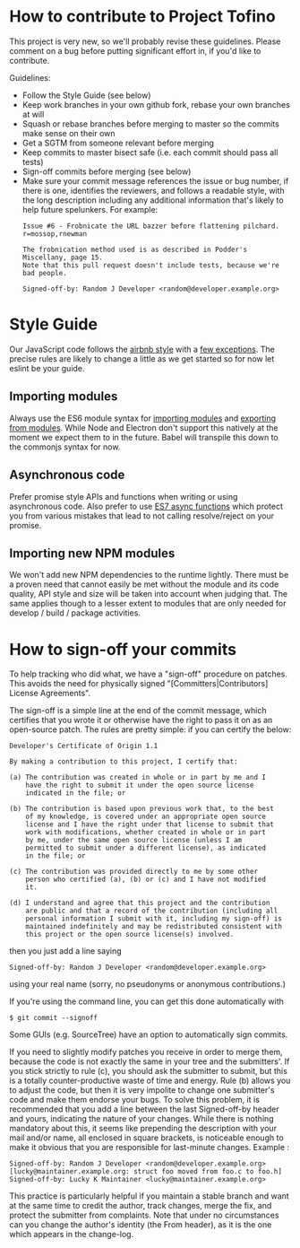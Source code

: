 
# How to contribute to Project Tofino

This project is very new, so we'll probably revise these guidelines. Please
comment on a bug before putting significant effort in, if you'd like to
contribute.

Guidelines:

* Follow the Style Guide (see below)
* Keep work branches in your own github fork, rebase your own branches at will
* Squash or rebase branches before merging to master so the commits make sense
  on their own
* Get a SGTM from someone relevant before merging
* Keep commits to master bisect safe (i.e. each commit should pass all tests)
* Sign-off commits before merging (see below)
* Make sure your commit message references the issue or bug number, if there is
  one, identifies the reviewers, and follows a readable style, with the long
  description including any additional information that's likely to help future
  spelunkers.
  For example:
  ```
  Issue #6 - Frobnicate the URL bazzer before flattening pilchard. r=mossop,rnewman

  The frobnication method used is as described in Podder's Miscellany, page 15.
  Note that this pull request doesn't include tests, because we're bad people.

  Signed-off-by: Random J Developer <random@developer.example.org>
  ```

# Style Guide

Our JavaScript code follows the [airbnb style](https://github.com/airbnb/javascript)
with a [few exceptions](../../blob/master/.eslintrc). The precise rules are
likely to change a little as we get started so for now let eslint be your guide.

## Importing modules

Always use the ES6 module syntax for
[importing modules](https://developer.mozilla.org/en-US/docs/Web/JavaScript/Reference/Statements/import)
and [exporting from modules](https://developer.mozilla.org/en-US/docs/Web/JavaScript/Reference/Statements/export).
While Node and Electron don't support this natively at the moment we expect
them to in the future. Babel will transpile this down to the commonjs syntax
for now.

## Asynchronous code

Prefer promise style APIs and functions when writing or using asynchronous code.
Also prefer to use
[ES7 async functions](http://www.sitepoint.com/simplifying-asynchronous-coding-es7-async-functions/)
which protect you from various mistakes that lead to not calling resolve/reject
on your promise.

## Importing new NPM modules

We won't add new NPM dependencies to the runtime lightly. There must be a
proven need that cannot easily be met without the module and its code quality,
API style and size will be taken into account when judging that. The same
applies though to a lesser extent to modules that are only needed for develop
/ build / package activities.


# How to sign-off your commits

To help tracking who did what, we have a "sign-off" procedure on patches. This
avoids the need for physically signed "[Committers|Contributors] License
Agreements".

The sign-off is a simple line at the end of the commit message, which certifies
that you wrote it or otherwise have the right to pass it on as an open-source
patch. The rules are pretty simple: if you can certify the below:

    Developer's Certificate of Origin 1.1

    By making a contribution to this project, I certify that:

    (a) The contribution was created in whole or in part by me and I
        have the right to submit it under the open source license
        indicated in the file; or

    (b) The contribution is based upon previous work that, to the best
        of my knowledge, is covered under an appropriate open source
        license and I have the right under that license to submit that
        work with modifications, whether created in whole or in part
        by me, under the same open source license (unless I am
        permitted to submit under a different license), as indicated
        in the file; or

    (c) The contribution was provided directly to me by some other
        person who certified (a), (b) or (c) and I have not modified
        it.

    (d) I understand and agree that this project and the contribution
        are public and that a record of the contribution (including all
        personal information I submit with it, including my sign-off) is
        maintained indefinitely and may be redistributed consistent with
        this project or the open source license(s) involved.

then you just add a line saying

    Signed-off-by: Random J Developer <random@developer.example.org>

using your real name (sorry, no pseudonyms or anonymous contributions.)

If you're using the command line, you can get this done automatically with

    $ git commit --signoff

Some GUIs (e.g. SourceTree) have an option to automatically sign commits.

If you need to slightly modify patches you receive in order to merge them,
because the code is not exactly the same in your tree and the submitters'.
If you stick strictly to rule (c), you should ask the submitter to submit, but
this is a totally counter-productive waste of time and energy.
Rule (b) allows you to adjust the code, but then it is very impolite to change
one submitter's code and make them endorse your bugs. To solve this problem,
it is recommended that you add a line between the last Signed-off-by header and
yours, indicating the nature of your changes. While there is nothing mandatory
about this, it seems like prepending the description with your mail and/or name,
all enclosed in square brackets, is noticeable enough to make it obvious that
you are responsible for last-minute changes. Example :

    Signed-off-by: Random J Developer <random@developer.example.org>
    [lucky@maintainer.example.org: struct foo moved from foo.c to foo.h]
    Signed-off-by: Lucky K Maintainer <lucky@maintainer.example.org>

This practice is particularly helpful if you maintain a stable branch and
want at the same time to credit the author, track changes, merge the fix,
and protect the submitter from complaints. Note that under no circumstances
can you change the author's identity (the From header), as it is the one
which appears in the change-log.
